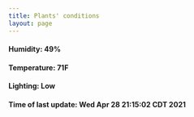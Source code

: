 ```yaml
---
title: Plants' conditions
layout: page
---
```



#### Humidity: 49%
#### Temperature: 71F
#### Lighting: Low
#### Time of last update: Wed Apr 28 21:15:02 CDT 2021
